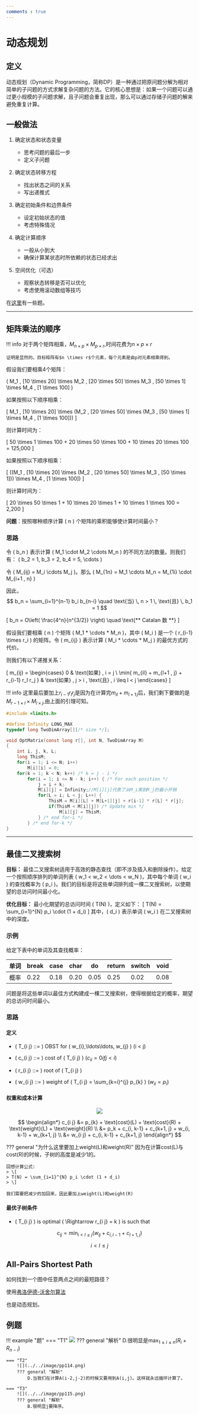 ```yaml
---
comments : true
---
```


<link rel="stylesheet" type="text/css" href="../../../css/styles.css">



# 动态规划

## 定义

动态规划（Dynamic Programming，简称DP）是一种通过把原问题分解为相对简单的子问题的方式求解复杂问题的方法。它的核心思想是：如果一个问题可以通过更小规模的子问题求解，且子问题会重复出现，那么可以通过存储子问题的解来避免重复计算。

## 一般做法

1. 确定状态和状态变量
    - 思考问题的最后一步
    - 定义子问题

2. 确定状态转移方程
    - 找出状态之间的关系
    - 写出递推式

3. 确定初始条件和边界条件
    - 设定初始状态的值
    - 考虑特殊情况

4. 确定计算顺序
    - 一般从小到大
    - 确保计算某状态时所依赖的状态已经求出

5. 空间优化（可选）
    - 观察状态转移是否可以优化
    - 考虑使用滚动数组等技巧

在[这里](../../article/out/DP.md)有一些题。



---

## 矩阵乘法的顺序

!!! info
    对于两个矩阵相乘，$M_{n \times p} \times M_{p \times r}$,时间花费为$n \times p \times r$

    证明是显然的。目标矩阵有$n \times r$个元素，每个元素是由p对元素相乘得到。

假设我们要相乘4个矩阵：

\( M_1 \, [10 \times 20] \times M_2 \, [20 \times 50] \times M_3 \, [50 \times 1] \times M_4 \, [1 \times 100] \)

如果按照以下顺序相乘：

\[
M_1 \, [10 \times 20] \times (M_2 \, [20 \times 50] \times (M_3 \, [50 \times 1] \times M_4 \, [1 \times 100]))
\]

则计算时间为：

\[
50 \times 1 \times 100 + 20 \times 50 \times 100 + 10 \times 20 \times 100 = 125,000
\]

如果按照以下顺序相乘：

\[
((M_1 \, [10 \times 20] \times (M_2 \, [20 \times 50] \times M_3 \, [50 \times 1])) \times M_4 \, [1 \times 100])
\]

则计算时间为：

\[
20 \times 50 \times 1 + 10 \times 20 \times 1 + 10 \times 1 \times 100 = 2,200
\]

**问题**：按照哪种顺序计算 \( n \) 个矩阵的乘积能够使计算时间最小？

### 思路

令 \( b_n \) 表示计算 \( M_1 \cdot M_2 \cdots M_n \) 的不同方法的数量。则我们有：
\( b_2 = 1, b_3 = 2, b_4 = 5, \cdots \)

令 \( M_{ij} = M_i \cdots M_j \)。那么 \( M_{1n} = M_1 \cdots M_n = M_{1i} \cdot M_{i+1 \, n} \)

因此，
$$
b_n = \sum_{i=1}^{n-1} b_i b_{n-i} \quad \text{当} \, n > 1 \, \text{且} \, b_1 = 1
$$

\[
b_n = O\left( \frac{4^n}{n^{3/2}} \right) \quad \text{** Catalan 数 **}
\]

假设我们要相乘 \( n \) 个矩阵 \( M_1 * \cdots * M_n \)，其中 \( M_i \) 是一个 \( r_{i-1} \times r_i \) 的矩阵。令 \( m_{ij} \) 表示计算 \( M_i * \cdots * M_j \) 的最优方式的代价。

则我们有以下递推关系：

\[
m_{ij} = 
\begin{cases} 
0 & \text{如果} \, i = j \\
\min\{ m_{il} + m_{l+1 \, j} + r_{i-1} r_l r_j \} & \text{如果} \, j > i \, \text{且} \, i \leq l < j 
\end{cases}
\]

!!! info
    这里最后要加上$r_{i-1} r_l r_j$是因为在计算完$m_{il} + m_{l+1 \, j}$后，我们剩下要做的是$M_{r-1 \times l} \times M_{l \times j}$,由上面的引理可知。

```c
#include <limits.h>

#define Infinity LONG_MAX
typedef long TwoDimArray[][/* size */];

void OptMatrix(const long r[], int N, TwoDimArray M) 
{
    int i, j, k, L;
    long ThisM;
    for(i = 1; i <= N; i++)
        M[i][i] = 0;
    for(k = 1; k < N; k++) /* k = j - i */
        for(i = 1; i <= N - k; i++) { /* For each position */
            j = i + k;
            M[i][j] = Infinity;//M[i][j]代表了从M_i乘到M_j的最小开销
            for(L = i; L < j; L++) {
                ThisM = M[i][L] + M[L+1][j] + r[i-1] * r[L] * r[j];
                if(ThisM < M[i][j]) /* Update min */
                    M[i][j] = ThisM;
            } /* end for-L */
        } /* end for-k */
}

```

---

## 最佳二叉搜索树

**目标：** 最佳二叉搜索树适用于高效的静态查找（即不涉及插入和删除操作）。给定一个按照顺序排列的单词列表 \( w_1 < w_2 < \dots < w_N \)，其中每个单词 \( w_i \) 的查找概率为 \( p_i \)。我们的目标是将这些单词排列成一棵二叉搜索树，以使期望的总访问时间最小化。

**优化目标：** 最小化期望的总访问时间 \( T(N) \)，定义如下：
\[
T(N) = \sum_{i=1}^{N} p_i \cdot (1 + d_i)
\]
其中，\( d_i \) 表示单词 \( w_i \) 在二叉搜索树中的深度。

### 示例

给定下表中的单词及其查找概率：

| 单词       | break | case | char | do  | return | switch | void |
|------------|-------|------|------|-----|--------|--------|------|
| 概率       | 0.22  | 0.18 | 0.20 | 0.05 | 0.25   | 0.02   | 0.08 |

问题是将这些单词以最佳方式构建成一棵二叉搜索树，使得根据给定的概率，期望的总访问时间最小。

### 思路

#### 定义

- \( T_{i j} ::= \) OBST for \( w_{i},\ldots\ldots, w_{j} \) (i < j)

- \( c_{i j} ::= \) cost of \( T_{i j} \) $(c_{i i} = 0 if j < i)$

- \( r_{i j} ::= \) root of \( T_{i j} \)

- \( w_{i j} ::= \) weight of \( T_{i j} = \sum_{k=i}^{j} p_{k} \) $(w_{i i} = p_{i})$

#### 权重和成本计算

<div style="text-align: center;">
    <img src="../../../image/pp111.png" style="max-width: 50%; height: auto;">
</div>

$$
\begin{align*}
c_{i j} &= p_{k} + \text{cost}(L) + \text{cost}(R) + \text{weight}(L) + \text{weight}(R) \\
        &= p_k + c_{i, k-1} + c_{k+1, j} + w_{i, k-1} + w_{k+1, j} \\
        &= w_{i j} + c_{i, k-1} + c_{k+1, j}
\end{align*}
$$

??? general "为什么这里要加上weight(L)和weight(R)"
    因为在计算cost(L)与cost(R)的时候，子树的高度是减少1的。

    回想计算公式:
    > \[
    > T(N) = \sum_{i=1}^{N} p_i \cdot (1 + d_i)
    > \]

    我们需要把减少的加回来，因此要加上weight(L)和weight(R)

#### 最优子树条件

- \( T_{i j} \) is optimal \( \Rightarrow r_{i j} = k \) is such that

$$
c_{i j} = \min_{i<l\leq j} \left( w_{i j} + c_{i, l-1} + c_{l+1, j} \right)
$$

  $$ i < l \leq j $$

## All-Pairs Shortest Path

如何找到一个图中任意两点之间的最短路径？


使用[弗洛伊德-沃舍尔算法](https://zh.wikipedia.org/wiki/Floyd-Warshall%E7%AE%97%E6%B3%95)

也是动态规划。


## 例题

!!! example "题"
    === "T1"
        ![](../../image/pp113.png)
        ??? general "解析"
            D.很明显是$\max_{1 \leq i \leq n}({R_i + R_{n-i}})$

    === "T2"
        ![](../../image/pp114.png)
        ??? general "解析"
            D.当我们在计算A(i-2,j-2)的时候又要用到A(i,j)。这样就永远循环计算了。
    
    === "T3"
        ![](../../image/pp115.png)
        ??? general "解析"
            B.很明显j要降序。